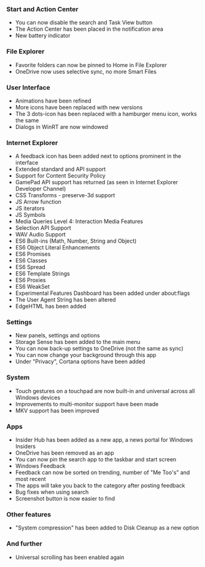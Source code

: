 ### Start and Action Center
- You can now disable the search and Task View button
- The Action Center has been placed in the notification area
- New battery indicator

### File Explorer
- Favorite folders can now be pinned to Home in File Explorer
- OneDrive now uses selective sync, no more Smart Files

### User Interface
- Animations have been refined
- More icons have been replaced with new versions
- The 3 dots-icon has been replaced with a hamburger menu icon, works the same
- Dialogs in WinRT are now windowed

### Internet Explorer
- A feedback icon has been added next to options prominent in the interface
- Extended standard and API support
 - Support for Content Security Policy
 - GamePad API support has returned (as seen in Internet Explorer Developer Channel)
 - CSS Transforms - preserve-3d support
 - JS Arrow function
 - JS iterators
 - JS Symbols
 - Media Queries Level 4: Interaction Media Features
 - Selection API Support
 - WAV Audio Support
 - ES6 Built-ins (Math, Number, String and Object)
 - ES6 Object Literal Enhancements
 - ES6 Promises
 - ES6 Classes
 - ES6 Spread
 - ES6 Template Strings
 - ES6 Proxies
 - ES6 WeakSet
- Experimental Features Dashboard has been added under about:flags
- The User Agent String has been altered
- EdgeHTML has been added

### Settings
- New panels, settings and options
 - Storage Sense has been added to the main menu
 - You can now back-up settings to OneDrive (not the same as sync)
 - You can now change your background through this app
 - Under "Privacy", Cortana options have been added

### System
- Touch gestures on a touchpad are now built-in and universal across all Windows devices
- Improvements to multi-monitor support have been made
- MKV support has been improved

### Apps
- Insider Hub has been added as a new app, a news portal for Windows Insiders
- OneDrive has been removed as an app
- You can now pin the search app to the taskbar and start screen
- Windows Feedback
 - Feedback can now be sorted on trending, number of "Me Too's" and most recent
 - The apps will take you back to the category after posting feedback
 - Bug fixes when using search
 - Screenshot button is now easier to find

### Other features
- "System compression" has been added to Disk Cleanup as a new option

### And further
- Universal scrolling has been enabled again